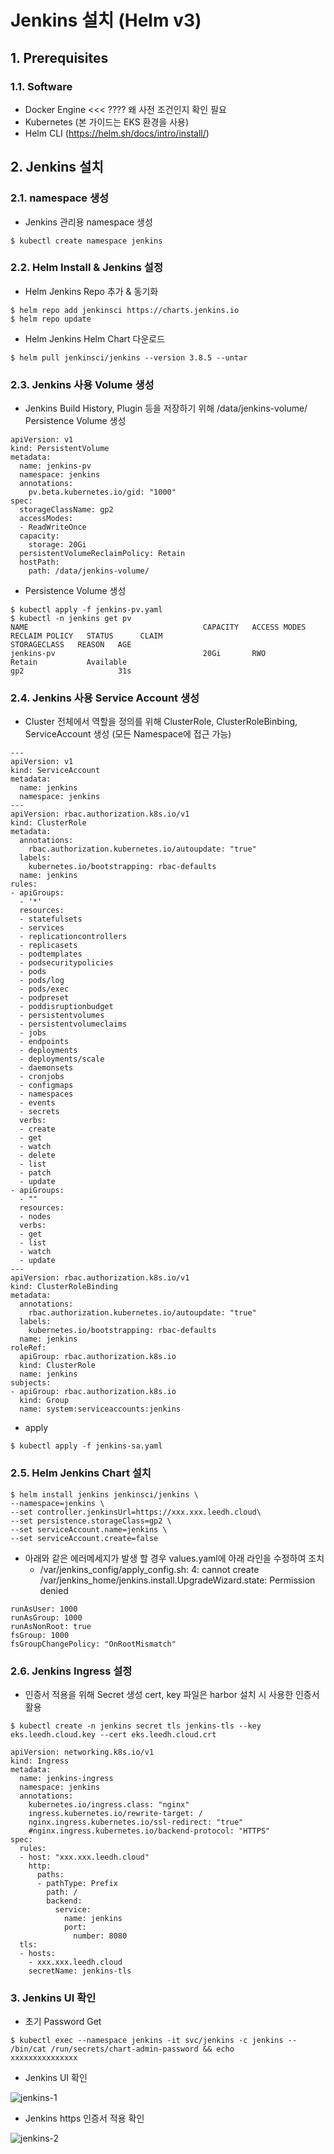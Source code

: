 # Jenkins 설치 (Helm v3)

## 1. Prerequisites

### 1.1. Software

- Docker Engine <<< ???? 왜 사전 조건인지 확인 필요
- Kubernetes (본 가이드는 EKS 환경을 사용)
- Helm CLI (https://helm.sh/docs/intro/install/)


## 2. Jenkins 설치

### 2.1. namespace 생성
- Jenkins 관리용 namespace 생성

```
$ kubectl create namespace jenkins
```

### 2.2. Helm Install & Jenkins 설정
- Helm Jenkins Repo 추가 & 동기화

```
$ helm repo add jenkinsci https://charts.jenkins.io
$ helm repo update
```

- Helm Jenkins Helm Chart 다운로드

```
$ helm pull jenkinsci/jenkins --version 3.8.5 --untar
```


### 2.3. Jenkins 사용 Volume 생성
- Jenkins Build History, Plugin 등을 저장하기 위해 /data/jenkins-volume/ Persistence Volume 생성

```
apiVersion: v1
kind: PersistentVolume
metadata:
  name: jenkins-pv
  namespace: jenkins
  annotations:
    pv.beta.kubernetes.io/gid: "1000"
spec:
  storageClassName: gp2
  accessModes:
  - ReadWriteOnce
  capacity:
    storage: 20Gi
  persistentVolumeReclaimPolicy: Retain
  hostPath:
    path: /data/jenkins-volume/
```

- Persistence Volume 생성

```
$ kubectl apply -f jenkins-pv.yaml
$ kubectl -n jenkins get pv
NAME                                       CAPACITY   ACCESS MODES   RECLAIM POLICY   STATUS      CLAIM                                                        STORAGECLASS   REASON   AGE
jenkins-pv                                 20Gi       RWO            Retain           Available                                                                gp2                     31s
```

### 2.4. Jenkins 사용 Service Account 생성
- Cluster 전체에서 역할을 정의를 위해 ClusterRole, ClusterRoleBinbing, ServiceAccount 생성 (모든 Namespace에 접근 가능)

```
---
apiVersion: v1
kind: ServiceAccount
metadata:
  name: jenkins
  namespace: jenkins
---
apiVersion: rbac.authorization.k8s.io/v1
kind: ClusterRole
metadata:
  annotations:
    rbac.authorization.kubernetes.io/autoupdate: "true"
  labels:
    kubernetes.io/bootstrapping: rbac-defaults
  name: jenkins
rules:
- apiGroups:
  - '*'
  resources:
  - statefulsets
  - services
  - replicationcontrollers
  - replicasets
  - podtemplates
  - podsecuritypolicies
  - pods
  - pods/log
  - pods/exec
  - podpreset
  - poddisruptionbudget
  - persistentvolumes
  - persistentvolumeclaims
  - jobs
  - endpoints
  - deployments
  - deployments/scale
  - daemonsets
  - cronjobs
  - configmaps
  - namespaces
  - events
  - secrets
  verbs:
  - create
  - get
  - watch
  - delete
  - list
  - patch
  - update
- apiGroups:
  - ""
  resources:
  - nodes
  verbs:
  - get
  - list
  - watch
  - update
---
apiVersion: rbac.authorization.k8s.io/v1
kind: ClusterRoleBinding
metadata:
  annotations:
    rbac.authorization.kubernetes.io/autoupdate: "true"
  labels:
    kubernetes.io/bootstrapping: rbac-defaults
  name: jenkins
roleRef:
  apiGroup: rbac.authorization.k8s.io
  kind: ClusterRole
  name: jenkins
subjects:
- apiGroup: rbac.authorization.k8s.io
  kind: Group
  name: system:serviceaccounts:jenkins
```

- apply

```
$ kubectl apply -f jenkins-sa.yaml
```


### 2.5.  Helm Jenkins Chart 설치

```
$ helm install jenkins jenkinsci/jenkins \
--namespace=jenkins \
--set controller.jenkinsUrl=https://xxx.xxx.leedh.cloud\
--set persistence.storageClass=gp2 \
--set serviceAccount.name=jenkins \
--set serviceAccount.create=false
```

- 아래와 같은 에러메세지가 발생 할 경우 values.yaml에 아래 라인을 수정하여 조치
	- /var/jenkins_config/apply_config.sh: 4: cannot create /var/jenkins_home/jenkins.install.UpgradeWizard.state: Permission denied

```
runAsUser: 1000
runAsGroup: 1000
runAsNonRoot: true
fsGroup: 1000
fsGroupChangePolicy: "OnRootMismatch"
```

### 2.6. Jenkins Ingress 설정

- 인증서 적용을 위해 Secret 생성 cert, key 파일은 harbor 설치 시 사용한 인증서 활용

```
$ kubectl create -n jenkins secret tls jenkins-tls --key eks.leedh.cloud.key --cert eks.leedh.cloud.crt
```

```
apiVersion: networking.k8s.io/v1
kind: Ingress
metadata:
  name: jenkins-ingress
  namespace: jenkins
  annotations:
    kubernetes.io/ingress.class: "nginx"
    ingress.kubernetes.io/rewrite-target: /
    nginx.ingress.kubernetes.io/ssl-redirect: "true"
    #nginx.ingress.kubernetes.io/backend-protocol: "HTTPS"
spec:
  rules:
  - host: "xxx.xxx.leedh.cloud"
    http:
      paths:
      - pathType: Prefix
        path: /
        backend:
          service:
            name: jenkins
            port:
              number: 8080
  tls:
  - hosts:
    - xxx.xxx.leedh.cloud
    secretName: jenkins-tls

```

### 3. Jenkins UI 확인

- 초기 Password Get

```
$ kubectl exec --namespace jenkins -it svc/jenkins -c jenkins -- /bin/cat /run/secrets/chart-admin-password && echo
xxxxxxxxxxxxxxx
```

- Jenkins UI 확인

![jenkins-1][jenkins-1]

[jenkins-1]:./images/jenkins-1.PNG

- Jenkins https 인증서 적용 확인

![jenkins-2][jenkins-2]

[jenkins-2]:./images/jenkins-2.PNG

